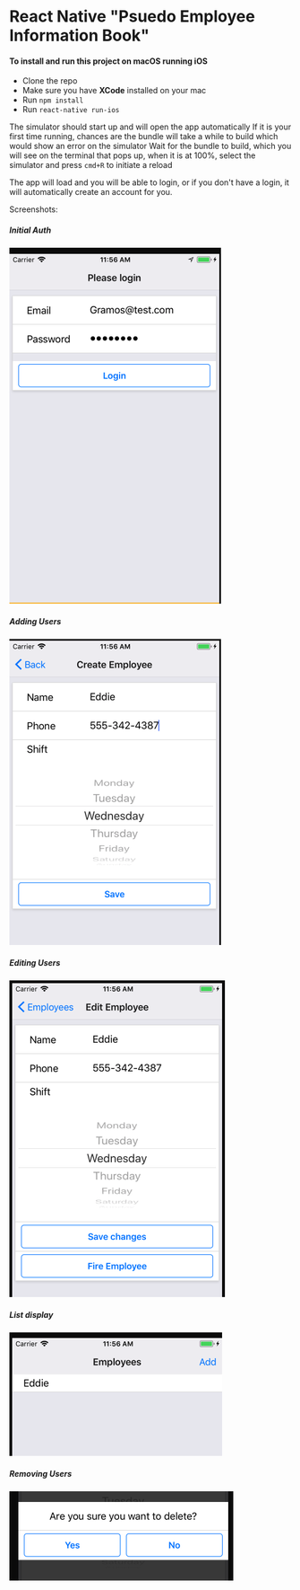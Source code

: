 # React Native "Psuedo Employee Information Book"
#### To install and run this project on macOS running iOS
* Clone the repo
* Make sure you have **XCode** installed on your mac
* Run `npm install`
* Run `react-native run-ios`

The simulator should start up and will open the app automatically
If it is your first time running, chances are the bundle will take a while to build which would show an error on the simulator
Wait for the bundle to build, which you will see on the terminal that pops up, when it is at 100%, select the simulator and press `cmd+R` to initiate a reload

The app will load and you will be able to login, or if you don't have a login, it will automatically create an account for you.

Screenshots:
##### Initial Auth
![Initial Auth](/img/auth.png)
##### Adding Users
![Adding](/img/adding.png)
##### Editing Users
![Editing](/img/edit.png)
##### List display
![List](/img/list.png)
##### Removing Users

![Removing](/img/remove.png)
